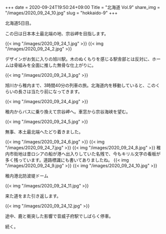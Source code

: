 +++
date  = 2020-09-24T19:50:24+09:00
Title = "北海道 Vol.9"
share_img = "/images/2020_09_24_10.jpg"
slug = "hokkaido-9"
+++

北海道5日目。

この日は日本本土最北端の地、宗谷岬を目指します。

{{< img "/images/2020_09_24_1.jpg" >}}
{{< img "/images/2020_09_24_2.jpg" >}}
<p class="caption">デザインがお気に入りの旭川駅。木のぬくもりを感じる駅舎部とは反対に、ホームは骨組みを全面に推した無骨な仕上がりに。</p>
{{< img "/images/2020_09_24_3.jpg" >}}
<p class="caption">旭川から稚内まで、3時間40分の列車の旅。北海道内を移動していると、このくらいの長さは当たり前になってきます。</p>
{{< img "/images/2020_09_24_4.jpg" >}}
<p class="caption">稚内からバスに乗り換えて宗谷岬へ。車窓から宗谷海峡を望む。</p>
{{< img "/images/2020_09_24_5.jpg" >}}
<p class="caption">無事、本土最北端へたどり着きました。</p>
{{< img "/images/2020_09_24_6.jpg" >}}
{{< img "/images/2020_09_24_7.jpg" >}}
{{< img "/images/2020_09_24_8.jpg" >}}
稚内市街地は昔ロシアの船が港へ出入りしていた名残で、今もキリル文字の看板が多く残っています。道路標識にも書いてありましたね。
{{< img "/images/2020_09_24_9.jpg" >}}
{{< img "/images/2020_09_24_10.jpg" >}}
<p class="caption">稚内港北防波堤ドーム</p>
{{< img "/images/2020_09_24_11.jpg" >}}
<p class="caption">来た道をまた引き返します。</p>
{{< img "/images/2020_09_24_12.jpg" >}}
<p class="caption">途中、鹿と衝突した影響で音威子府駅でしばらく停車。</p>

続く。